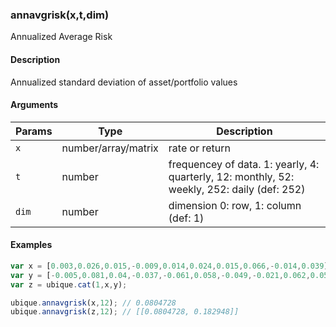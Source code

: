 ### annavgrisk(x,t,dim)

Annualized Average Risk


#### Description

Annualized standard deviation of asset/portfolio values  



#### Arguments

|Params|Type|Description
|---------|----|-----------
|`x` | number/array/matrix | rate or return
|`t` | number | frequencey of data. 1: yearly, 4: quarterly, 12: monthly, 52: weekly, 252: daily (def: 252)
|`dim` | number | dimension 0: row, 1: column (def: 1)


#### Examples

```js
var x = [0.003,0.026,0.015,-0.009,0.014,0.024,0.015,0.066,-0.014,0.039];
var y = [-0.005,0.081,0.04,-0.037,-0.061,0.058,-0.049,-0.021,0.062,0.058];
var z = ubique.cat(1,x,y);

ubique.annavgrisk(x,12); // 0.0804728
ubique.annavgrisk(z,12); // [[0.0804728, 0.182948]]
```

